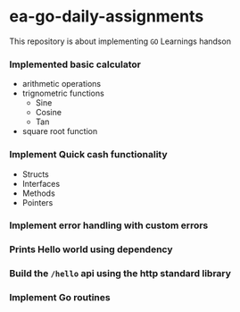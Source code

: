 # ea-go-daily-assignments

This repository is about implementing `GO` Learnings handson

### Implemented basic calculator

- arithmetic operations
- trignometric functions
  - Sine
  - Cosine
  - Tan
- square root function

### Implement Quick cash functionality

- Structs
- Interfaces
- Methods
- Pointers

### Implement error handling with custom errors

### Prints Hello world using dependency

### Build the `/hello` api using the http standard library

### Implement Go routines
